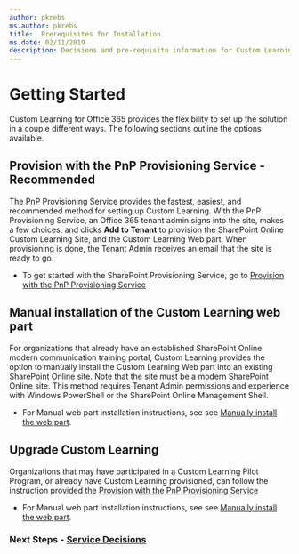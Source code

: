 ```yaml
---
author: pkrebs
ms.author: pkrebs
title:  Prerequisites for Installation
ms.date: 02/11/2019
description: Decisions and pre-requisite information for Custom Learning installation and setup 
---
```


# Getting Started
Custom Learning for Office 365 provides the flexibility to set up the solution in a couple different ways. The following sections outline the options available.

## Provision with the PnP Provisioning Service - Recommended
The PnP Provisioning Service provides the fastest, easiest, and recommended method for setting up Custom Learning. With the PnP Provisioning Service, an Office 365 tenant admin signs into the site, makes a few choices, and clicks **Add to Tenant** to provision the SharePoint Online Custom Learning Site, and the Custom Learning Web part. When provisioning is done, the Tenant Admin receives an email that the site is ready to go. 

- To get started with the SharePoint Provisioning Service, go to [Provision with the PnP Provisioning Service](installsitepackage.md)   

## Manual installation of the Custom Learning web part
For organizations that already have an established SharePoint Online modern communication training portal, Custom Learning provides the option to manually install the Custom Learning Web part into an existing SharePoint Online site. Note that the site must be a modern SharePoint Online site. This method requires Tenant Admin permissions and experience with Windows PowerShell or the SharePoint Online Management Shell. 

- For Manual web part installation instructions, see see [Manually install the web part](installwebpart.md). 

## Upgrade Custom Learning
Organizations that may have participated in a Custom Learning Pilot Program, or already have Custom Learning provisioned, can follow the instruction provided the [Provision with the PnP Provisioning Service](installsitepackage)    

- For Manual web part installation instructions, see see [Manually install the web part](installwebpart.md). 


### Next Steps - [Service Decisions](servicedecisions.md)
